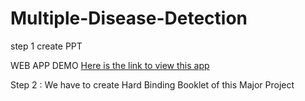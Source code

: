 # Multiple-Disease-Detection


<!-- started from 17 November, 2023 -->

step 1 create PPT 

WEB APP DEMO <a href="https://gmayuri1904-multiple-disease-detection-app-e09xhm.streamlit.app/#welcome-to-automatic-disease-detection-using-machine-learning">Here is the link to view this app</a>



Step 2 : We have to create Hard Binding Booklet of this Major Project
